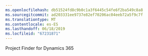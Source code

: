 ```yaml
---
ms.openlocfilehash: db51524fd8c9b0c1a3f6445c54fe6f2ba549c8a8
ms.sourcegitcommit: ad203331ee9737e82ef70206ac04eeb72a5f9c7f
ms.translationtype: MT
ms.contentlocale: es-ES
ms.lasthandoff: 06/18/2019
ms.locfileid: "67231871"
---
```

Project Finder for Dynamics 365
